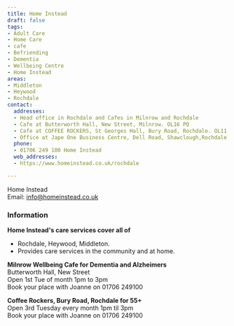 ```yaml
---
title: Home Instead
draft: false
tags:
- Adult Care
- Home Care
- cafe
- Befriending
- Dementia
- Wellbeing Centre
- Home Instead
areas:
- Middleton
- Heywood
- Rochdale
contact:
  addresses:
  - Head office in Rochdale and Cafes in Milnrow and Rochdale
  - Cafe at Butterworth Hall, New Street, Milnrow. OL16 PQ
  - Cafe at COFFEE ROCKERS, St Georges Hall, Bury Road, Rochdale. OL11 4ED  
  - Office at Jape One Business Centre, Dell Road, Shawclough,Rochdale
  phone:
  - 01706 249 100 Home Instead
  web_addresses:
  - https://www.homeinstead.co.uk/rochdale 

---
```


Home Instead  
Email: info@homeinstead.co.uk  

### Information
**Home Instead's care services cover all of**  
* Rochdale, Heywood, Middleton.   
* Provides care services in the community and at home.

**Milnrow Wellbeing Cafe for Dementia and Alzheimers**  
Butterworth Hall, New Street   
Open  1st Tue of month 1pm to 3pm   
Book your place with Joanne on 01706 249100   
 
**Coffee Rockers, Bury Road, Rochdale for 55+**    
Open 3rd Tuesday every month 1pm til 3pm  
Book your place with Joanne on 01706 249100    